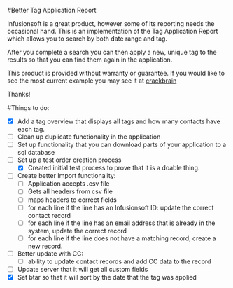 #Better Tag Application Report

Infusionsoft is a great product, however some of its reporting needs the occasional hand.  This 
is an implementation of the Tag Application Report which allows you to search by both date range
and tag.  

After you complete a search you can then apply a new, unique tag to the results so that you can find
them again in the application. 

This product is provided without warranty or guarantee. If you would like to see the most current example
you may see it at [crackbrain](http://crackbra.in)

Thanks!


#Things to do:

- [x] Add a tag overview that displays all tags and how many contacts have each tag.    
- [ ] Clean up duplicate functionality in the application  
- [ ] Set up functionality that you can download parts of your application to a sql database  
- [ ] Set up a test order creation process  
    - [x] Created initial test process to prove that it is a doable thing.
- [ ] Create better Import functionality:    
    - [ ] Application accepts .csv file  
    - [ ] Gets all headers from csv file  
    - [ ] maps headers to correct fields  
    - [ ] for each line if the line has an Infusionsoft ID: update the correct contact record  
    - [ ] for each line if the line has an email address that is already in the system, update the correct record  
    - [ ] for each line if the line does not have a matching record, create a new record.   
- [ ] Better update with CC:  
    - [ ] ability to update contact records and add CC data to the record  
- [ ] Update server that it will get all custom fields
- [x] Set btar so that it will sort by the date that the tag was applied

